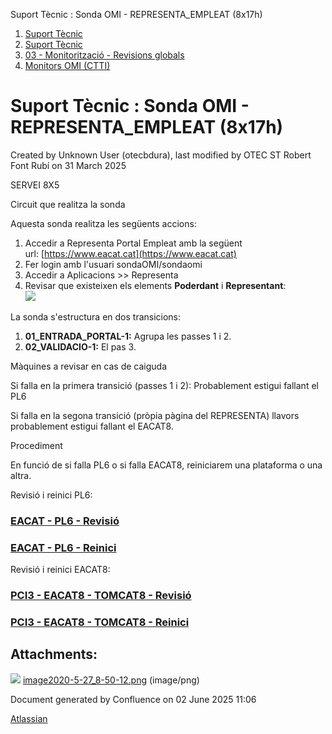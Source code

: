 Suport Tècnic : Sonda OMI - REPRESENTA\_EMPLEAT (8x17h)  

1.  [Suport Tècnic](index.md)
2.  [Suport Tècnic](13893782.md)
3.  [03 - Monitorització - Revisions globals](26313327.md)
4.  [Monitors OMI (CTTI)](26313608.md)

Suport Tècnic : Sonda OMI - REPRESENTA\_EMPLEAT (8x17h)
=======================================================

Created by Unknown User (otecbdura), last modified by OTEC ST Robert Font Rubí on 31 March 2025

SERVEI 8X5

Circuit que realitza la sonda

Aquesta sonda realitza les següents accions:

1.  Accedir a Representa Portal Empleat amb la següent url: [https://www.eacat.cat](https://www.eacat.cat)
2.  Fer login amb l'usuari sondaOMI/sondaomi 
3.  Accedir a Aplicacions >> Representa
4.  Revisar que existeixen els elements **Poderdant** i **Representant**:  
    ![](attachments/39911527/39911529.png)

La sonda s'estructura en dos transicions:

1.  **01\_ENTRADA\_PORTAL-1:** Agrupa les passes 1 i 2.
2.  **02\_VALIDACIO-1:** El pas 3.  
      
    

Màquines a revisar en cas de caiguda

Si falla en la primera transició (passes 1 i 2): Probablement estigui fallant el PL6

Si falla en la segona transició (pròpia pàgina del REPRESENTA) llavors probablement estigui fallant el EACAT8.

Procediment

En funció de si falla PL6 o si falla EACAT8, reiniciarem una plataforma o una altra.

Revisió i reinici PL6:

### [EACAT - PL6 - Revisió](41520634.md)

### [EACAT - PL6 - Reinici](EACAT---PL6---Reinici_41520633.md)

Revisió i reinici EACAT8:

### **[PCI3 - EACAT8 - TOMCAT8 - Revisió](41520639.md)**

### **[PCI3 - EACAT8 - TOMCAT8 - Reinici](PCI3---EACAT8---TOMCAT8---Reinici_41520638.md)**

Attachments:
------------

![](images/icons/bullet_blue.gif) [image2020-5-27\_8-50-12.png](attachments/39911527/39911529.png) (image/png)  

Document generated by Confluence on 02 June 2025 11:06

[Atlassian](http://www.atlassian.com/)